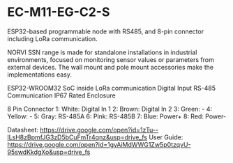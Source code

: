 # EC-M11-EG-C2-S
 ESP32-based programmable node with RS485, and 8-pin connector including LoRa communication.

NORVI SSN range is made for standalone installations in industrial environments, focused on monitoring sensor values or parameters from external devices. 
The wall mount and pole mount accessories make the implementations easy.

ESP32-WROOM32 SoC inside
LoRa communication
Digital Input
RS-485 Communication
IP67 Rated Enclosure

8 Pin Connector
1:   White:   Digital In 1
2:   Brown:   Digital In 2
3:   Green:   -
4:   Yellow:  -
5:   Gray:    RS-485A
6:   Pink:    RS-485B
7:   Blue:    Power+
8:   Red:     Power-

Datasheet:   https://drive.google.com/open?id=1zTu--lLsH8zBpmfJG3zD5bCuFmTr4qnz&usp=drive_fs
User Guide:  https://drive.google.com/open?id=1gyAiMdWWG1Zw5p0tzqvU-95swdKkdgXo&usp=drive_fs
